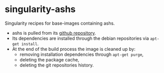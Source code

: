 # singularity-ashs
Singularity recipes for base-images containing ashs.

 - ashs is pulled from its [github repository](https://github.com/pyushkevich/ashs).
 - Its dependencies are installed through the debian repositories via `apt-get install`.
 - At the end of the build process the image is cleaned up by:
    - removing installation dependencies through `apt-get purge`,
    - deleting the package cache,
    - deleting the git repositories history.